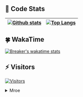 ## 🐊 Code Stats

| [![Github stats](https://github-readme-stats.vercel.app/api?username=Littlegolden&count_private=true&show_icons=true&title_color=fff&icon_color=79ff97&text_color=9f9f9f&bg_color=151515)](#) | [![Top Langs](https://github-readme-stats.vercel.app/api/top-langs/?username=Littlegolden&layout=compact&hide_border=true&langs_count=10&hide=Groff,Perl,Makefile,Shell,Prolog,HTML,Gettext%20Catalog)](#) |
| ------------- | ------------- |

## 🍀 WakaTime

[![Breaker's wakatime stats](https://github-readme-stats.vercel.app/api/wakatime?username=Littlegolden&show_icons=true)](#) 

## ⚡ Visitors
[![Visitors](https://profile-counter.glitch.me/Littlegolden/count.svg)](#)

<details>
  <summary>Mroe</summary>
  <h2>🦄 daily.dev Card</h2>
  <a href="https://app.daily.dev/Littlegolden"><img src="https://api.daily.dev/devcards/3cc9bcd73dfb4794b91a576cb7033ef2.png?r=v09" width="400" alt="Golden's Dev Card"/></a>
</details>
